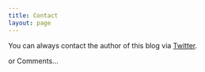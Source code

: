 ```yaml
---
title: Contact
layout: page
---
```


You can always contact the author of this blog via [Twitter](https://twitter.com/Rhotav).


or Comments...
